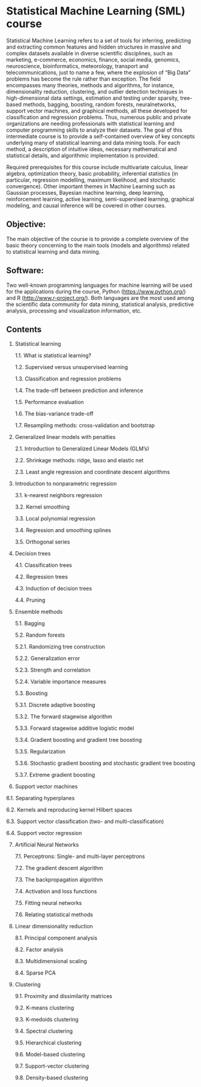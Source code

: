 # Statistical Machine Learning (SML) course

Statistical Machine Learning refers to a set of tools for inferring, predicting and extracting common features and hidden structures in massive and complex datasets available in diverse scientific disciplines, such as marketing, e-commerce, economics, finance, social media, genomics, neuroscience, bioinformatics, meteorology, transport and telecommunications, just to name a few, where the explosion of “Big Data” problems has become the rule rather than exception. The field encompasses many theories, methods and algorithms, for instance, dimensionality reduction, clustering, and outlier detection techniques in high-dimensional data settings, estimation and testing under sparsity, tree-based methods, bagging, boosting, random forests, neuralnetworks, support vector machines, and graphical methods, all these developed for classification and regression problems. Thus, numerous public and private organizations are needing professionals with statistical learning and computer programming skills to analyze their datasets. The goal of this intermediate course is to provide a self-contained overview of key concepts underlying many of statistical learning and data mining tools. For each method, a description of intuitive ideas, necessary mathematical and statistical details, and algorithmic implementation is provided.

Required prerequisites for this course include multivariate calculus, linear algebra, optimization theory, basic probability, inferential statistics (in particular, regression modelling, maximum likelihood, and stochastic convergence). Other important themes in Machine Learning such as Gaussian processes, Bayesian machine learning, deep learning, reinforcement learning, active learning, semi-supervised learning, graphical modeling, and causal inference will be covered in other courses.

## Objective:

The main objective of the course is to provide a complete overview of the basic theory concerning to the main tools (models and algorithms) related to statistical learning and data mining.

## Software:

Two well-known programming languages for machine learning will be used for the applications during the course, Python (https://www.python.org/) and R (http://www.r-project.org/). Both languages are the most used among the scientific data community for data mining, statistical analysis, predictive analysis, processing and visualization information, etc.

## Contents

1. Statistical learning
   
   1.1. What is statistical learning?
   
   1.2. Supervised versus unsupervised learning
   
   1.3. Classification and regression problems
   
   1.4. The trade-off between prediction and inference
   
   1.5. Performance evaluation
   
   1.6. The bias-variance trade-off
   
   1.7. Resampling methods: cross-validation and bootstrap
   
 2. Generalized linear models with penalties
    
    2.1. Introduction to Generalized Linear Models (GLM’s)
    
    2.2. Shrinkage methods: ridge, lasso and elastic net
    
    2.3. Least angle regression and coordinate descent algorithms

3. Introduction to nonparametric regression

   3.1. k-nearest neighbors regression
   
   3.2. Kernel smoothing 
   
   3.3. Local polynomial regression
    
   3.4. Regression and smoothing splines
    
   3.5. Orthogonal series

 4. Decision trees

    4.1. Classification trees
    
    4.2. Regression trees
    
    4.3. Induction of decision trees
    
    4.4. Pruning

 5. Ensemble methods
    
    5.1. Bagging
    
    5.2. Random forests
        
       5.2.1. Randomizing tree construction
        
       5.2.2. Generalization error
        
       5.2.3. Strength and correlation
        
       5.2.4. Variable importance measures
    
    5.3. Boosting
        
       5.3.1. Discrete adaptive boosting
       
       5.3.2. The forward stagewise algorithm
       
       5.3.3. Forward stagewise additive logistic model
       
       5.3.4. Gradient boosting and gradient tree boosting
       
       5.3.5. Regularization
       
       5.3.6. Stochastic gradient boosting and stochastic gradient tree boosting
        
       5.3.7. Extreme gradient boosting

  6. Support vector machines

   6.1. Separating hyperplanes
   
   6.2. Kernels and reproducing kernel Hilbert spaces
   
   6.3. Support vector classification (two- and multi-classification)
   
   6.4. Support vector regression

7. Artificial Neural Networks

    7.1. Perceptrons: Single- and multi-layer perceptrons
    
    7.2. The gradient descent algorithm
    
    7.3. The backpropagation algorithm
    
    7.4. Activation and loss functions
    
    7.5. Fitting neural networks
    
    7.6. Relating statistical methods

8. Linear dimensionality reduction
  
    8.1. Principal component analysis
    
    8.2. Factor analysis
    
    8.3. Multidimensional scaling
    
    8.4. Sparse PCA

9. Clustering
    
   9.1. Proximity and dissimilarity matrices
   
   9.2. K-means clustering
   
   9.3. K-medoids clustering
   
   9.4. Spectral clustering
   
   9.5. Hierarchical clustering
   
   9.6. Model-based clustering
   
   9.7. Support-vector clustering
   
   9.8. Density-based clustering
